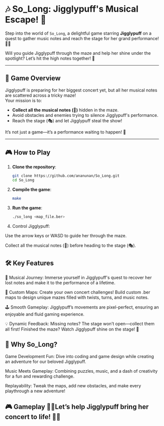 # 🎶 So_Long: Jigglypuff's Musical Escape! 🌟

Step into the world of `So_Long`, a delightful game starring **Jigglypuff** on a quest to gather music notes and reach the stage for her grand performance! 🎤✨ 

Will you guide Jigglypuff through the maze and help her shine under the spotlight? Let’s hit the high notes together! 🎵  

---

## 🌟 **Game Overview**

Jigglypuff is preparing for her biggest concert yet, but all her musical notes are scattered across a tricky maze!  
Your mission is to:
- **Collect all the musical notes (🎵)** hidden in the maze.  
- Avoid obstacles and enemies trying to silence Jigglypuff's performance.  
- Reach the stage (🎭) and let Jigglypuff steal the show!  

It’s not just a game—it’s a performance waiting to happen! 🌟  

---

## 🎮 **How to Play**

1. **Clone the repository**:  
   ```bash
   git clone https://github.com/ananunan/So_Long.git
   cd So_Long
2. **Compile the game**:
   ```bash
   make
3. **Run the game**:
   ```bash
   ./so_long <map_file.ber>
4. Control Jigglypuff:

Use the arrow keys or WASD to guide her through the maze.

Collect all the musical notes (🎵) before heading to the stage (🎭).

## 🛠️ Key Features

🎤 Musical Journey:
Immerse yourself in Jigglypuff's quest to recover her lost notes and make it to the performance of a lifetime.

🎨 Custom Maps:
Create your own concert challenges! Build custom .ber maps to design unique mazes filled with twists, turns, and music notes.

🕹️ Smooth Gameplay:
Jigglypuff’s movements are pixel-perfect, ensuring an enjoyable and fluid gaming experience.

💡 Dynamic Feedback:
Missing notes? The stage won’t open—collect them all first!
Finished the maze? Watch Jigglypuff shine on the stage! 🌟

## 🌈 Why So_Long?

Game Development Fun: Dive into coding and game design while creating an adventure for our beloved Jigglypuff.

Music Meets Gameplay: Combining puzzles, music, and a dash of creativity for a fun and rewarding challenge.

Replayability: Tweak the maps, add new obstacles, and make every playthrough a new adventure!

## 🎮 Gameplay 🎤💖Let’s help Jigglypuff bring her concert to life! 🎤💖
